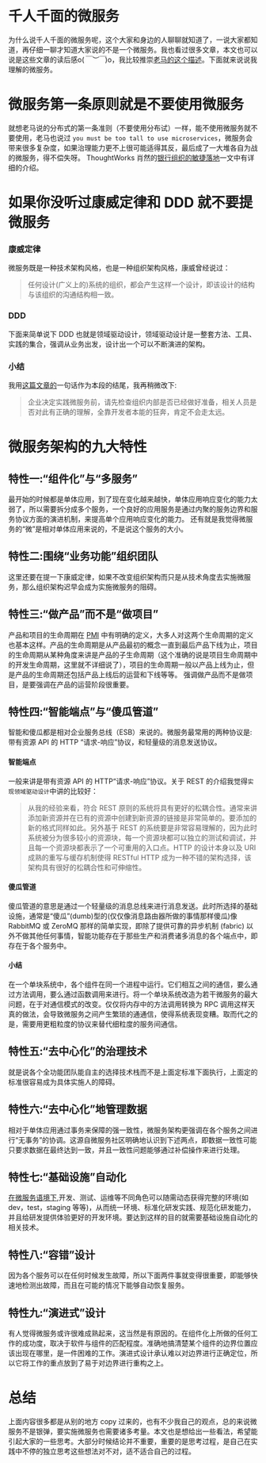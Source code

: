 # 千人千面的微服务
为什么说千人千面的微服务呢，这个大家和身边的人聊聊就知道了，一说大家都知道，再仔细一聊才知道大家说的不是一个微服务。我也看过很多文章，本文也可以说是这些文章的读后感o(*￣︶￣*)o，我比较推崇[老马的这个描述](https://www.martinfowler.com/articles/microservices.html)。下面就来说说我理解的微服务。
# 微服务第一条原则就是不要使用微服务
就想老马说的分布式的第一条准则（不要使用分布试）一样，能不使用微服务就不要使用，老马也说过 `you must be too tall to use microservices`，微服务会带来很多复杂度，如果治理能力更不上很可能适得其反，最后成了一大堆各自为战的微服务，得不偿失呀。 ThoughtWorks 肖然的[银行组织的敏捷落地](https://mp.weixin.qq.com/s/WE96fr-SucOr_G3NAex7nA)一文中有详细的介绍。

# 如果你没听过康威定律和 DDD 就不要提微服务
### 康威定律
微服务既是一种技术架构风格，也是一种组织架构风格，康威曾经说过：
> 任何设计(广义上的)系统的组织，都会产生这样一个设计，即该设计的结构与该组织的沟通结构相一致。
### DDD
下面来简单说下 DDD 也就是领域驱动设计，领域驱动设计是一整套方法、工具、实践的集合，强调从业务出发，设计出一个可以不断演进的架构。
### 小结
我用[这篇文章的](https://mp.weixin.qq.com/s/zmAMKFM9Wf1dSu1QJhFsig)一句话作为本段的结尾，我再稍微改下:
> 企业决定实践微服务前，请先检查组织内部是否已经做好准备，相关人员是否对此有正确的理解，全靠开发者本能的狂奔，肯定不会走太远。

# 微服务架构的九大特性

## 特性一:“组件化”与“多服务”
最开始的时候都是单体应用，到了现在变化越来越快，单体应用响应变化的能力太弱了，所以需要拆分成多个服务，一个良好的应用服务是通过内聚的服务边界和服务协议方面的演进机制，来提高单个应用响应变化的能力。
还有就是我觉得微服务的“微”是相对单体应用来说的，不是说这个服务的大小。

## 特性二:围绕“业务功能”组织团队
这里还要在提一下康威定律，如果不改变组织架构而只是从技术角度去实施微服务，那么组织架构迟早会成为实施微服务的阻碍。

## 特性三:“做产品”而不是“做项目”
产品和项目的生命周期在 [PMI](https://www.pmi.org/) 中有明确的定义，大多人对这两个生命周期的定义也基本这样。产品的生命周期是从产品最初的概念一直到最后产品下线为止，项目的生命周期从某种角度来讲是产品的子生命周期（这个准确的说是项目生命周期中的开发生命周期，这里就不详细说了），项目的生命周期一般以产品上线为止，但是产品的生命周期还包括产品上线后的运营和下线等等。
强调做产品而不是做项目，是要强调在产品的运营阶段很重要。

## 特性四:“智能端点”与“傻瓜管道”
智能和傻瓜都是相对企业服务总线（ESB）来说的。微服务最常用的两种协议是:带有资源 API 的 HTTP “请求-响应”协议，和轻量级的消息发送协议。
#### 智能端点
一般来讲是带有资源 API 的 HTTP“请求-响应”协议。关于 REST 的介绍我觉得`实现领域驱动设计`中讲的比较好：

> 从我的经验来看，符合 REST 原则的系统将具有更好的松耦合性。通常来讲添加新资源并在已有的资源中创建到新资源的链接是非常简单的。要添加的新的格式同样如此。另外基于 REST 的系统要是非常容易理解的，因为此时系统被分为很多较小的资源块，每一个资源块都可以独立的测试和调试，并且每一个资源块都表示了一个可重用的入口点。HTTP 的设计本身以及 URI 成熟的重写与缓存机制使得 RESTful HTTP 成为一种不错的架构选择，该架构具有很好的松耦合性和可伸缩性。

#### 傻瓜管道

傻瓜管道的意思是通过一个轻量级的消息总线来进行消息发送。此时所选择的基础设施，通常是“傻瓜”(dumb)型的(仅仅像消息路由器所做的事情那样傻瓜)像 RabbitMQ 或 ZeroMQ 那样的简单实现，即除了提供可靠的异步机制 (fabric) 以外不做其他任何事情，智能功能存在于那些生产和消费诸多消息的各个端点中，即存在于各个服务中。

#### 小结
在一个单块系统中，各个组件在同一个进程中运行。它们相互之间的通信，要么通过方法调用，要么通过函数调用来进行。将一个单块系统改造为若干微服务的最大问题，在于对通信模式的改变。仅仅将内存中的方法调用转换为 RPC 调用这样天真的做法，会导致微服务之间产生繁琐的通通信，使得系统表现变糟。取而代之的是，需要用更粗粒度的协议来替代细粒度的服务间通信。

## 特性五:“去中心化”的治理技术
就是说各个全功能团队能自主的选择技术栈而不是上面定标准下面执行，上面定的标准很容易成为具体实施人的障碍。

## 特性六:“去中心化”地管理数据

相对于单体应用通过事务来保障的强一致性，微服务架构更强调在各个服务之间进行“无事务”的协调。这源自微服务社区明确地认识到下述两点，即数据一致性可能只要求数据在最终达到一致，并且一致性问题能够通过补偿操作来进行处理。

## 特性七:“基础设施”自动化

[在微服务语境下](https://insights.thoughtworks.cn/dps-delivery-infrastructure/),开发、测试、运维等不同角色可以随需动态获得完整的环境(如 dev，test，staging 等等)，从而统一环境、标准化研发实践、规范化研发能力，并且给研发提供体验更好的开发环境。要达到这样的目的就需要基础设施自动化的相关技术。

## 特性八:“容错”设计
因为各个服务可以在任何时候发生故障，所以下面两件事就变得很重要，即能够快速地检测出故障，而且在可能的情况下能够自动恢复服务。

## 特性九:“演进式”设计

有人觉得微服务或许很难成熟起来，这当然是有原因的。在组件化上所做的任何工作的成功度，取决于软件与组件的匹配程度。准确地搞清楚某个组件的边界位置应该出现在哪里，是一件困难的工作。演进式设计承认难以对边界进行正确定位，所以它将工作的重点放到了易于对边界进行重构之上。

# 总结
上面内容很多都是从别的地方 copy 过来的，也有不少我自己的观点，总的来说微服务不是银弹，要实施微服务也需要诸多考量。本文也是想给出一些看法，希望能引起大家的一些思考。大部分时候结论并不重要，重要的是思考过程，是自己在实践中不停的独立思考这些想法对不对，适不适合自己的过程。




